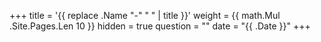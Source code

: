 +++
title = '{{ replace .Name "-" " " | title }}'
weight = {{ math.Mul .Site.Pages.Len 10 }}
hidden = true
question = ""
date = "{{ .Date }}"
+++